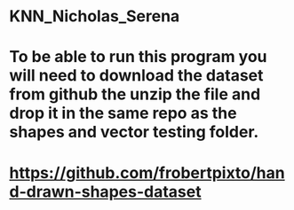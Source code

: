 # KNN_Nicholas_Serena
# To be able to run this program you will need to download the dataset from github the unzip the file and drop it in the same repo as the shapes and vector testing folder.
# https://github.com/frobertpixto/hand-drawn-shapes-dataset
